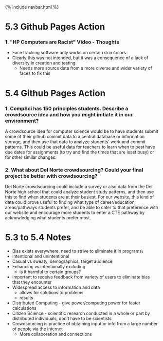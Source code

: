 {% include navbar.html %}

# 5.3 Github Pages Action

### 1. "HP Computers are Racist" Video - Thoughts
- Face tracking software only works on certain skin colors
- Clearly this was not intended, but it was a consequence of a lack of diversity in creation and testing
  - Needs more source data from a more diverse and wider variety of faces to fix this

# 5.4 Github Pages Action

### 1. CompSci has 150 principles students. Describe a crowdsource idea and how you might initiate it in our environment?
A crowdsource idea for computer science would be to have students submit some of their github commit data to a central database or information storage, and then use that data to analyze students' work and commit patterns. This could be useful data for teachers to learn when to best have due dates for assignments (to try and find the times that are least busy) or for other similar changes.

### 2. What about Del Norte crowdsourcing? Could your final project be better with crowdsourcing?
Del Norte crowdsourcing could include a survey or also data from the Del Norte high school that could analyze student study patterns, and then use this to find when students are at their busiest. For our website, this kind of data could prove useful to finding what type of career/education areas/pathways students prefer, and be able to cater to that preference with our website and encourage more students to enter a CTE pathway by acknowledging what students prefer most.

# 5.3 to 5.4 Notes

- Bias exists everywhere, need to strive to eliminate it in programs\
- Intentional and unintentional
- Casual vs sweaty, demographics, target audience
- Enhancing vs intentionally excluding 
  - is it harmful to certain groups?
- Important to receive feedback from variety of users to eliminate bias that they encounter
- Widespread access to information and data
  -  allows for solutions to problems
  -  results
- Distributed Computing - give power/computing power for faster calculations
- Citizen Science - scientific research conducted in a whole or part by distributed individuals, don’t have to be scientists
- Crowdsourcing is practice of obtaining input or info from a large number of people via the internet
  - More collaboration and connections
